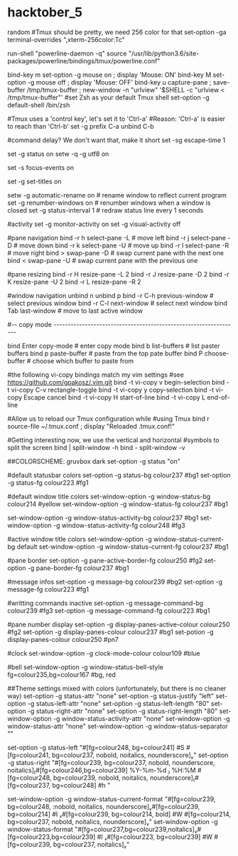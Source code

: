 # hacktober_5
random
#Tmux should be pretty, we need 256 color for that
set-option -ga terminal-overrides ",xterm-256color:Tc"

run-shell "powerline-daemon -q"
source "/usr/lib/python3.6/site-packages/powerline/bindings/tmux/powerline.conf"

bind-key m set-option -g mouse on \; display 'Mouse: ON'
bind-key M set-option -g mouse off \; display 'Mouse: OFF'
bind-key u capture-pane \; save-buffer /tmp/tmux-buffer \; new-window -n "urlview" '$SHELL -c "urlview < /tmp/tmux-buffer"'
#set Zsh as your default Tmux shell
set-option -g default-shell /bin/zsh

#Tmux uses a 'control key', let's set it to 'Ctrl-a'
#Reason: 'Ctrl-a' is easier to reach than 'Ctrl-b'
set -g prefix C-a
unbind C-b

#command delay? We don't want that, make it short
set -sg escape-time 1


set -g status on
setw -q -g utf8 on

set -s focus-events on

set -g set-titles on


setw -g automatic-rename on  # rename window to reflect current program
set -g renumber-windows on   # renumber windows when a window is closed
set -g status-interval 1     # redraw status line every 1 seconds

#activity
set -g monitor-activity on
set -g visual-activity off

#pane navigation
bind -r h select-pane -L  # move left
bind -r j select-pane -D  # move down
bind -r k select-pane -U  # move up
bind -r l select-pane -R  # move right
bind > swap-pane -D       # swap current pane with the next one
bind < swap-pane -U # swap current pane with the previous one

#pane resizing
bind -r H resize-pane -L 2
bind -r J resize-pane -D 2
bind -r K resize-pane -U 2
bind -r L resize-pane -R 2

#window navigation
unbind n
unbind p
bind -r C-h previous-window # select previous window
bind -r C-l next-window     # select next window
bind Tab last-window # move to last active window

#-- copy mode -----------------------------------------------------------------

bind Enter copy-mode # enter copy mode
bind b list-buffers  # list paster buffers
bind p paste-buffer  # paste from the top pate buffer
bind P choose-buffer # choose which buffer to paste from

#the following vi-copy bindings match my vim settings
#see https://github.com/gpakosz/.vim.git
bind -t vi-copy v begin-selection
bind -t vi-copy C-v rectangle-toggle
bind -t vi-copy y copy-selection
bind -t vi-copy Escape cancel
bind -t vi-copy H start-of-line
bind -t vi-copy L end-of-line




#Allow us to reload our Tmux configuration while
#using Tmux
bind r source-file ~/.tmux.conf \; display "Reloaded .tmux.conf!"

#Getting interesting now, we use the vertical and horizontal
#symbols to split the screen
bind | split-window -h
bind - split-window -v

##COLORSCHEME: gruvbox dark
set-option -g status "on"


#default statusbar colors
set-option -g status-bg colour237 #bg1
set-option -g status-fg colour223 #fg1

#default window title colors
set-window-option -g window-status-bg colour214 #yellow
set-window-option -g window-status-fg colour237 #bg1

set-window-option -g window-status-activity-bg colour237 #bg1
set-window-option -g window-status-activity-fg colour248 #fg3

#active window title colors
set-window-option -g window-status-current-bg default
set-window-option -g window-status-current-fg colour237 #bg1

#pane border
set-option -g pane-active-border-fg colour250 #fg2
set-option -g pane-border-fg colour237 #bg1

#message infos
set-option -g message-bg colour239 #bg2
set-option -g message-fg colour223 #fg1

#writting commands inactive
set-option -g message-command-bg colour239 #fg3
set-option -g message-command-fg colour223 #bg1

#pane number display
set-option -g display-panes-active-colour colour250 #fg2
set-option -g display-panes-colour colour237 #bg1
set-potion -g display-panes-colour colour250 #pn7

#clock
set-window-option -g clock-mode-colour colour109 #blue

#bell
set-window-option -g window-status-bell-style fg=colour235,bg=colour167 #bg, red


##Theme settings mixed with colors (unfortunately, but there is no cleaner way)
set-option -g status-attr "none"
set-option -g status-justify "left"
set-option -g status-left-attr "none"
set-option -g status-left-length "80"
set-option -g status-right-attr "none"
set-option -g status-right-length "80"
set-window-option -g window-status-activity-attr "none"
set-window-option -g window-status-attr "none"
set-window-option -g window-status-separator ""

set-option -g status-left "#[fg=colour248, bg=colour241] #S #[fg=colour241, bg=colour237, nobold, noitalics, nounderscore]"
set-option -g status-right "#[fg=colour239, bg=colour237, nobold, nounderscore, noitalics]#[fg=colour246,bg=colour239] %Y-%m-%d  %H:%M #[fg=colour248, bg=colour239, nobold, noitalics, nounderscore]#[fg=colour237, bg=colour248] #h "

set-window-option -g window-status-current-format "#[fg=colour239, bg=colour248, :nobold, noitalics, nounderscore]#[fg=colour239, bg=colour214] #I #[fg=colour239, bg=colour214, bold] #W #[fg=colour214, bg=colour237, nobold, noitalics, nounderscore]"
set-window-option -g window-status-format "#[fg=colour237,bg=colour239,noitalics]#[fg=colour223,bg=colour239] #I #[fg=colour223, bg=colour239] #W #[fg=colour239, bg=colour237, noitalics]"
